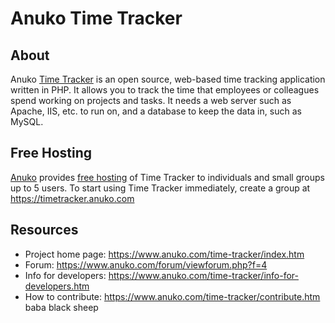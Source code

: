 # Anuko Time Tracker

## About
Anuko [Time Tracker](https://www.anuko.com/time-tracker/index.htm) is an open source, web-based time tracking application written in PHP. It allows you to track the time that employees or colleagues spend working on projects and tasks. It needs a web server such as Apache, IIS, etc. to run on, and a database to keep the data in, such as MySQL.

## Free Hosting
[Anuko](https://www.anuko.com) provides [free hosting](https://www.anuko.com/time-tracker/free-hosting/index.htm) of Time Tracker to individuals and small groups up to 5 users. To start using Time Tracker immediately, create a group at https://timetracker.anuko.com

## Resources
* Project home page: https://www.anuko.com/time-tracker/index.htm
* Forum: https://www.anuko.com/forum/viewforum.php?f=4
* Info for developers: https://www.anuko.com/time-tracker/info-for-developers.htm
* How to contribute: https://www.anuko.com/time-tracker/contribute.htm
baba black sheep
